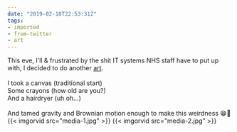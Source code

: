 ```yaml
---
date: "2019-02-18T22:53:31Z"
tags:
- imported
- from-twitter
- art
---
```

This eve, I'll &amp; frustrated by the shit IT systems NHS staff have to put up with, I decided to do another [art](/tags/art).\
\
I took a canvas \(traditional start\)\
Some crayons \(how old are you?\)\
And a hairdryer \(uh oh…\)\
\
And tamed gravity and Brownian motion enough to make this weirdness 😁🌈 
{{< imgorvid src="media-1.jpg" >}}
{{< imgorvid src="media-2.jpg" >}}
